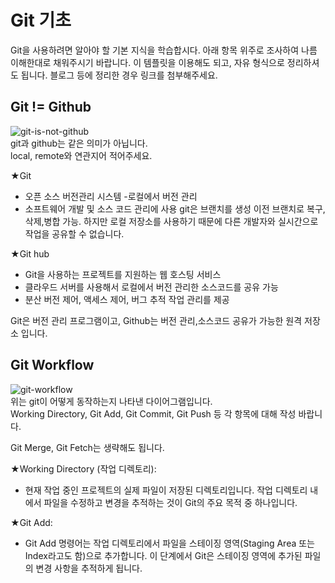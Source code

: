 # Git 기초
Git을 사용하려면 알아야 할 기본 지식을 학습합시다. 아래 항목 위주로 조사하여 나름 이해한대로 채워주시기 바랍니다. 이 템플릿을 이용해도 되고, 자유 형식으로 정리하셔도 됩니다. 블로그 등에 정리한 경우 링크를 첨부해주세요.

## Git != Github
![git-is-not-github](https://user-images.githubusercontent.com/51331195/160232512-3d6686ca-4ae3-4f11-a8d7-c893c0a7526a.png)  
git과 github는 같은 의미가 아닙니다.  
local, remote와 연관지어 적어주세요.

★Git  

- 오픈 소스 버전관리 시스템
-로컬에서 버전 관리
- 소프트웨어 개발 및 소스 코드 관리에 사용
git은 브랜치를 생성 이전 브랜치로 복구,삭제,병합 가능.
하지만 로컬 저장소를 사용하기 때문에 다른 개발자와 실시간으로 작업을 공유할 수 없습니다.


★Git hub
- Git을 사용하는 프로젝트를 지원하는 웹 호스팅 서비스
- 클라우드 서버를 사용해서 로컬에서 버전 관리한 소스코드를 공유 가능
- 분산 버전 제어, 액세스 제어, 버그 추적 작업 관리를 제공


Git은 버전 관리 프로그램이고, Github는 버전 관리,소스코드 공유가 가능한 원격 저장소 입니다.



## Git Workflow
![git-workflow](https://cdn-media-1.freecodecamp.org/images/1*iL2J8k4ygQlg3xriKGimbQ.png)  
위는 git이 어떻게 동작하는지 나타낸 다이어그램입니다.  
Working Directory, Git Add, Git Commit, Git Push 등 각 항목에 대해 작성 바랍니다.

Git Merge, Git Fetch는 생략해도 됩니다.

★Working Directory (작업 디렉토리):
 
 - 현재 작업 중인 프로젝트의 실제 파일이 저장된 디렉토리입니다. 작업 디렉토리 내에서 파일을 수정하고 변경을 추적하는 것이 Git의 주요 목적 중 하나입니다.

★Git Add:
- Git Add 명령어는 작업 디렉토리에서 파일을 스테이징 영역(Staging Area 또는 Index라고도 함)으로 추가합니다. 이 단계에서 Git은 스테이징 영역에 추가된 파일의 변경 사항을 추적하게 됩니다.
